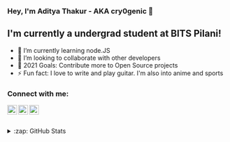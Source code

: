 ### Hey, I'm Aditya Thakur - AKA cry0genic 👋


## I'm currently a undergrad student at BITS Pilani!

- 🌱 I’m currently learning node.JS 
- 👯 I’m looking to collaborate with other developers
- 🥅 2021 Goals: Contribute more to Open Source projects
- ⚡ Fun fact: I love to write and play guitar. I'm also into anime and sports



### Connect with me:


[<img align="left" alt="codeSTACKr | Twitter" width="22px" src="https://cdn.jsdelivr.net/npm/simple-icons@v3/icons/twitter.svg" />][twitter]
[<img align="left" alt="codeSTACKr | LinkedIn" width="22px" src="https://cdn.jsdelivr.net/npm/simple-icons@v3/icons/linkedin.svg" />][linkedin]
[<img align="left" alt="codeSTACKr | Instagram" width="22px" src="https://cdn.jsdelivr.net/npm/simple-icons@v3/icons/instagram.svg" />][instagram]

<br />

 


<br />
<br />








<details>
  <summary>:zap: GitHub Stats</summary>

  <img align="left" alt="codeSTACKr's GitHub Stats" src="https://github-readme-stats.codestackr.vercel.app/api?username=codeSTACKr&show_icons=true&hide_border=true" />

</details>


[twitter]: https://twitter.com/cry0genic11
[instagram]: https://instagram.com/aditya_11_
[linkedin]: https://linkedin.com/in/aditya-thakur-4452b4204
